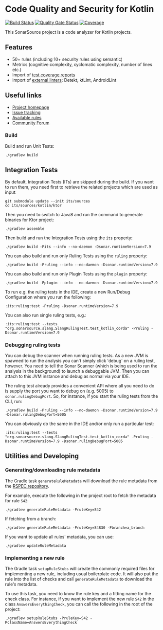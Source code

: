 Code Quality and Security for Kotlin
==========

[![Build Status](https://api.cirrus-ci.com/github/SonarSource/sonar-kotlin.svg?branch=master)](https://cirrus-ci.com/github/SonarSource/sonar-kotlin) [![Quality Gate Status](https://next.sonarqube.com/sonarqube/api/project_badges/measure?project=org.sonarsource.kotlin%3Akotlin&metric=alert_status)](https://next.sonarqube.com/sonarqube/dashboard?id=org.sonarsource.kotlin%3Akotlin) [![Coverage](https://next.sonarqube.com/sonarqube/api/project_badges/measure?project=org.sonarsource.kotlin%3Akotlin&metric=coverage)](https://next.sonarqube.com/sonarqube/dashboard?id=org.sonarsource.kotlin%3Akotlin)

This SonarSource project is a code analyzer for Kotlin projects.

Features
--------

* 50+ rules (including 10+ security rules using semantic)
* Metrics (cognitive complexity, cyclomatic complexity, number of lines etc.)
* Import of [test coverage reports](https://docs.sonarqube.org/display/PLUG/Code+Coverage+by+Unit+Tests+for+Java+Project)
* Import of [external linters](https://docs.sonarqube.org/latest/analysis/external-issues/): Detekt, ktLint, AndroidLint

Useful links
------------

* [Project homepage](https://redirect.sonarsource.com/plugins/kotlin.html)
* [Issue tracking](https://jira.sonarsource.com/browse/SONARKT/)
* [Available rules](https://rules.sonarsource.com/kotlin)
* [Community Forum](https://community.sonarsource.com/)

### Build

Build and run Unit Tests:

    ./gradlew build

## Integration Tests

By default, Integration Tests (ITs) are skipped during the build. If you want to run them, you need first to retrieve the related projects
which are used as input:

    git submodule update --init its/sources
    cd its/sources/kotlin/ktor

Then you need to switch to Java8 and run the command to generate binaries for Ktor project:

    ./gradlew assemble

Then build and run the Integration Tests using the `its` property:

    ./gradlew build -Pits --info --no-daemon -Dsonar.runtimeVersion=7.9

You can also build and run only Ruling Tests using the `ruling` property:

    ./gradlew build -Pruling --info --no-daemon -Dsonar.runtimeVersion=7.9

You can also build and run only Plugin Tests using the `plugin` property:

    ./gradlew build -Pplugin --info --no-daemon -Dsonar.runtimeVersion=7.9

To run e.g. the ruling tests in the IDE, create a new Run/Debug Configuration where you run the following:

    :its:ruling:test -Pruling -Dsonar.runtimeVersion=7.9

You can also run single ruling tests, e.g.:

    :its:ruling:test --tests "org.sonarsource.slang.SlangRulingTest.test_kotlin_corda" -Pruling -Dsonar.runtimeVersion=7.9

### Debugging ruling tests

You can debug the scanner when running ruling tests. As a new JVM is spawned to run the analysis you can't simply click 'debug' on a ruling
test, however. You need to tell the Sonar Scanner (which is being used to run the analysis in the background) to launch a debuggable JVM.
Then you can attach to this JVM instance and debug as normal via your IDE.

The ruling test already provides a convenient API where all you need to do is supply the port you want to debug on (e.g. 5005)
to `sonar.rulingDebugPort`. So, for instance, if you start the ruling tests from the CLI, run:

    ./gradlew build -Pruling --info --no-daemon -Dsonar.runtimeVersion=7.9 -Dsonar.rulingDebugPort=5005

You can obviously do the same in the IDE and/or only run a particular test:

    :its:ruling:test --tests "org.sonarsource.slang.SlangRulingTest.test_kotlin_corda" -Pruling -Dsonar.runtimeVersion=7.9 -Dsonar.rulingDebugPort=5005

## Utilities and Developing

### Generating/downloading rule metadata

The Gradle task `generateRuleMetadata` will download the rule metadata from the [RSPEC repository](https://github.com/SonarSource/rspec/).

For example, execute the following in the project root to fetch the metadata for rule `S42`:

    ./gradlew generateRuleMetadata -PruleKey=S42
    
If fetching from a branch:

    ./gradlew generateRuleMetadata -PruleKey=S4830 -Pbranch=a_branch

If you want to update all rules' metadata, you can use:
    
    ./gradlew updateRuleMetadata

### Implementing a new rule

The Gradle task `setupRuleStubs` will create the commonly required files for implementing a new rule, including usual boilerplate code. It
will also put the rule into the list of checks and call `generateRuleMetadata` to download the rule's metadata.

To use this task, you need to know the rule key and a fitting name for the check class. For instance, if you want to implement the new
rule `S42` in the class `AnswersEverythingCheck`, you can call the following in the root of the project:

    ./gradlew setupRuleStubs -PruleKey=S42 -PclassName=AnswersEverythingCheck

